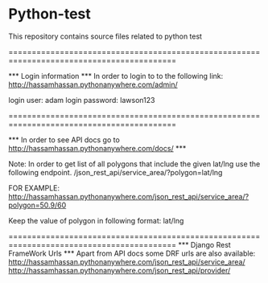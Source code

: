 # Python-test
This repository contains source files related to python test

==========================================================================================

*** Login information ***
In order to login to to the following link: http://hassamhassan.pythonanywhere.com/admin/

login user: adam
login password: lawson123

==========================================================================================

*** In order to see API docs go to http://hassamhassan.pythonanywhere.com/docs/ ***

Note:
In order to get list of all polygons that include the given lat/lng use the following endpoint.
/json_rest_api/service_area/?polygon=lat/lng

FOR EXAMPLE:
http://hassamhassan.pythonanywhere.com/json_rest_api/service_area/?polygon=50.9/60

Keep the value of polygon in following format: lat/lng

==========================================================================================
*** Django Rest FrameWork Urls ***
Apart from API docs some DRF urls are also available:
http://hassamhassan.pythonanywhere.com/json_rest_api/service_area/
http://hassamhassan.pythonanywhere.com/json_rest_api/provider/